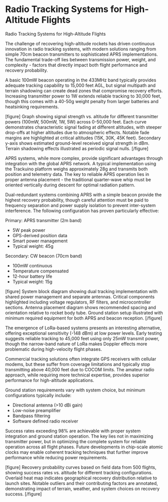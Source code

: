 # Radio Tracking Systems for High-Altitude Flights

Radio Tracking Systems for High-Altitude Flights

The challenge of recovering high-altitude rockets has driven continuous innovation in radio tracking systems, with modern solutions ranging from simple 70cm beacon transmitters to sophisticated APRS implementations. The fundamental trade-off lies between transmission power, weight, and complexity - factors that directly impact both flight performance and recovery probability.

A basic 100mW beacon operating in the 433MHz band typically provides adequate tracking capability to 15,000 feet AGL, but signal multipath and terrain shadowing can create dead zones that compromise recovery efforts. Increasing transmitter power to 1W extends reliable tracking to 30,000 feet, though this comes with a 40-50g weight penalty from larger batteries and heatsinking requirements.

[figure]
Graph showing signal strength vs. altitude for different transmitter powers (100mW, 500mW, 1W, 5W) across 0-50,000 feet. Each curve demonstrates characteristic signal fading at different altitudes, with steeper drop-offs at higher altitudes due to atmospheric effects. Notable fade margins are highlighted at critical altitudes (15K, 30K, 45K feet). Secondary y-axis shows estimated ground-level received signal strength in dBm. Terrain shadowing effects illustrated as periodic signal nulls.
[/figure]

APRS systems, while more complex, provide significant advantages through integration with the global APRS network. A typical implementation using the Trackuino platform weighs approximately 28g and transmits both position and telemetry data. The key to reliable APRS operation lies in proper antenna placement - the traditional quarter-wave whip must be oriented vertically during descent for optimal radiation pattern.

Dual-redundant systems combining APRS with a simple beacon provide the highest recovery probability, though careful attention must be paid to frequency separation and power supply isolation to prevent inter-system interference. The following configuration has proven particularly effective:

Primary: APRS transmitter (2m band)
- 5W peak power
- GPS-derived position data
- Smart power management
- Typical weight: 45g

Secondary: CW beacon (70cm band)
- 100mW continuous
- Temperature compensated
- 12-hour battery life
- Typical weight: 15g

[figure]
System block diagram showing dual tracking implementation with shared power management and separate antennas. Critical components highlighted including voltage regulators, RF filters, and microcontroller sections. Antenna placement diagram shows recommended spacing and orientation relative to rocket body tube. Ground station setup illustrated with minimum required equipment for both APRS and beacon reception.
[/figure]

The emergence of LoRa-based systems presents an interesting alternative, offering exceptional sensitivity (-148 dBm) at low power levels. Early testing suggests reliable tracking to 45,000 feet using only 25mW transmit power, though the narrow-band nature of LoRa makes Doppler effects more problematic during high-velocity flight phases.

Commercial tracking solutions often integrate GPS receivers with cellular modems, but these suffer from coverage limitations and typically stop transmitting above 40,000 feet due to COCOM limits. The amateur radio approach, while requiring more technical expertise, provides superior performance for high-altitude applications.

Ground station requirements vary with system choice, but minimum configurations typically include:
- Directional antenna (>10 dBi gain)
- Low-noise preamplifier
- Bandpass filtering
- Software defined radio receiver

Success rates exceeding 98% are achievable with proper system integration and ground station operation. The key lies not in maximizing transmitter power, but in optimizing the complete system for reliable operation across all flight phases. Future developments in chip-scale atomic clocks may enable coherent tracking techniques that further improve performance while reducing power requirements.

[figure]
Recovery probability curves based on field data from 500 flights, showing success rates vs. altitude for different tracking configurations. Overlaid heat map indicates geographical recovery distribution relative to launch sites. Notable outliers and their contributing factors are annotated, demonstrating impact of terrain, weather, and system choices on recovery success.
[/figure]